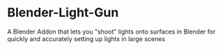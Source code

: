 # Blender-Light-Gun
A Blender Addon that lets you "shoot" lights onto surfaces in Blender for quickly and accurately setting up lights in large scenes
